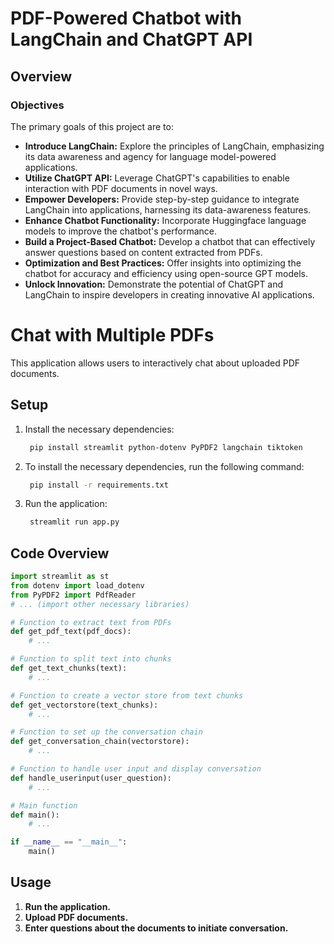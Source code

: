 # PDF-Powered Chatbot with LangChain and ChatGPT API

## Overview

### Objectives

The primary goals of this project are to:

- **Introduce LangChain:** Explore the principles of LangChain, emphasizing its data awareness and agency for language model-powered applications.
- **Utilize ChatGPT API:** Leverage ChatGPT's capabilities to enable interaction with PDF documents in novel ways.
- **Empower Developers:** Provide step-by-step guidance to integrate LangChain into applications, harnessing its data-awareness features.
- **Enhance Chatbot Functionality:** Incorporate Huggingface language models to improve the chatbot's performance.
- **Build a Project-Based Chatbot:** Develop a chatbot that can effectively answer questions based on content extracted from PDFs.
- **Optimization and Best Practices:** Offer insights into optimizing the chatbot for accuracy and efficiency using open-source GPT models.
- **Unlock Innovation:** Demonstrate the potential of ChatGPT and LangChain to inspire developers in creating innovative AI applications.


  
# Chat with Multiple PDFs

This application allows users to interactively chat about uploaded PDF documents.

## Setup

1. Install the necessary dependencies:
   ```bash
    pip install streamlit python-dotenv PyPDF2 langchain tiktoken
    ```

2. To install the necessary dependencies, run the following command:
   ```bash
    pip install -r requirements.txt
    ``` 

3. Run the application:
   ```bash
    streamlit run app.py
    ```

## Code Overview

```python
import streamlit as st
from dotenv import load_dotenv
from PyPDF2 import PdfReader
# ... (import other necessary libraries)

# Function to extract text from PDFs
def get_pdf_text(pdf_docs):
    # ...

# Function to split text into chunks
def get_text_chunks(text):
    # ...

# Function to create a vector store from text chunks
def get_vectorstore(text_chunks):
    # ...

# Function to set up the conversation chain
def get_conversation_chain(vectorstore):
    # ...

# Function to handle user input and display conversation
def handle_userinput(user_question):
    # ...

# Main function
def main():
    # ...

if __name__ == "__main__":
    main()

``` 
## Usage

1. **Run the application.**
2. **Upload PDF documents.**
3. **Enter questions about the documents to initiate conversation.**


